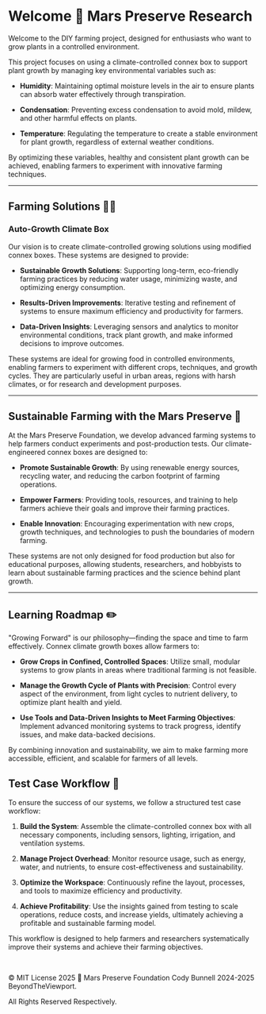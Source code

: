 # Welcome 🍊 Mars Preserve Research

Welcome to the DIY farming project, designed for enthusiasts who want to grow plants in a controlled environment.

This project focuses on using a climate-controlled connex box to support plant growth by managing key environmental variables such as:

- **Humidity**: Maintaining optimal moisture levels in the air to ensure plants can absorb water effectively through transpiration.

- **Condensation**: Preventing excess condensation to avoid mold, mildew, and other harmful effects on plants.

- **Temperature**: Regulating the temperature to create a stable environment for plant growth, regardless of external weather conditions.

By optimizing these variables, healthy and consistent plant growth can be achieved, enabling farmers to experiment with innovative farming techniques.

---

## Farming Solutions 🧑‍🌾

### Auto-Growth Climate Box 

Our vision is to create climate-controlled growing solutions using modified connex boxes. These systems are designed to provide:

- **Sustainable Growth Solutions**: Supporting long-term, eco-friendly farming practices by reducing water usage, minimizing waste, and optimizing energy consumption.

- **Results-Driven Improvements**: Iterative testing and refinement of systems to ensure maximum efficiency and productivity for farmers.

- **Data-Driven Insights**: Leveraging sensors and analytics to monitor environmental conditions, track plant growth, and make informed decisions to improve outcomes.

These systems are ideal for growing food in controlled environments, enabling farmers to experiment with different crops, techniques, and growth cycles. They are particularly useful in urban areas, regions with harsh climates, or for research and development purposes.

---

## Sustainable Farming with the Mars Preserve 🚜

At the Mars Preserve Foundation, we develop advanced farming systems to help farmers conduct experiments and post-production tests. Our climate-engineered connex boxes are designed to:

- **Promote Sustainable Growth**: By using renewable energy sources, recycling water, and reducing the carbon footprint of farming operations.

- **Empower Farmers**: Providing tools, resources, and training to help farmers achieve their goals and improve their farming practices.

- **Enable Innovation**: Encouraging experimentation with new crops, growth techniques, and technologies to push the boundaries of modern farming.

These systems are not only designed for food production but also for educational purposes, allowing students, researchers, and hobbyists to learn about sustainable farming practices and the science behind plant growth.

---

## Learning Roadmap ✏️

"Growing Forward" is our philosophy—finding the space and time to farm effectively. Connex climate growth boxes allow farmers to:

- **Grow Crops in Confined, Controlled Spaces**: Utilize small, modular systems to grow plants in areas where traditional farming is not feasible.

- **Manage the Growth Cycle of Plants with Precision**: Control every aspect of the environment, from light cycles to nutrient delivery, to optimize plant health and yield.

- **Use Tools and Data-Driven Insights to Meet Farming Objectives**: Implement advanced monitoring systems to track progress, identify issues, and make data-backed decisions.

By combining innovation and sustainability, we aim to make farming more accessible, efficient, and scalable for farmers of all levels.

## Test Case Workflow 🧲

To ensure the success of our systems, we follow a structured test case workflow:

1. **Build the System**: Assemble the climate-controlled connex box with all necessary components, including sensors, lighting, irrigation, and ventilation systems.

2. **Manage Project Overhead**: Monitor resource usage, such as energy, water, and nutrients, to ensure cost-effectiveness and sustainability.

3. **Optimize the Workspace**: Continuously refine the layout, processes, and tools to maximize efficiency and productivity.

4. **Achieve Profitability**: Use the insights gained from testing to scale operations, reduce costs, and increase yields, ultimately achieving a profitable and sustainable farming model.

This workflow is designed to help farmers and researchers systematically improve their systems and achieve their farming objectives.

<br>

© MIT License 2025 🍊 Mars Preserve Foundation Cody Bunnell 2024-2025
BeyondTheViewport. 

All Rights Reserved Respectively.
